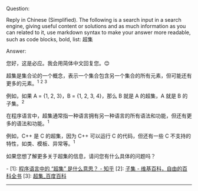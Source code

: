 Question:

Reply in Chinese (Simplified).
The following is a search input in a search engine, giving useful content or solutions and as much information as you can related to it, use markdown syntax to make your answer more readable, such as code blocks, bold, list:
超集

Answer:

您好，这是必应。我会用简体中文回复您。😊

超集是集合论的一个概念，表示一个集合包含另一个集合的所有元素，但可能还有更多的元素。<sup>1</sup> <sup>2</sup> <sup>3</sup>

例如，如果 A = {1, 2, 3}，B = {1, 2, 3, 4}，那么 B 就是 A 的超集，A 就是 B 的子集。<sup>2</sup>

在程序语言中，超集通常指一种语言拥有另一种语言的所有语法和功能，但还有更多的语法和功能。<sup>1</sup>

例如，C++ 是 C 的超集，因为 C++ 可以运行 C 的代码，但还有一些 C 不支持的特性，如类、模板、异常等。<sup>1</sup>

如果您想了解更多关于超集的信息，请问您有什么具体的问题吗？

\-
\[1]: [程序语言中的 “超集” 是什么意思？ - 知乎](https://www.zhihu.com/question/38101886)
\[2]: [子集 - 维基百科，自由的百科全书](https://zh.wikipedia.org/wiki/%E5%AD%90%E9%9B%86)
\[3]: [超集_百度百科](https://baike.baidu.hk/item/%E8%B6%85%E9%9B%86/1059571)

<hr/>

